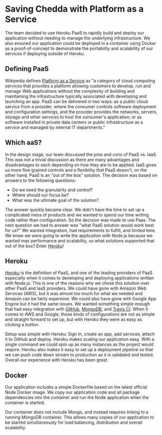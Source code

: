 # Saving Chedda with Platform as a Service

The team decided to use Heroku PaaS to rapidly build and deploy our application without needing to manage the underlying infrastructure.  We also ensured our application could be deployed in a container using Docker as a proof-of-concept to demonstrate the portability and scalability of our services if deploying outside of Heroku.

## Defining PaaS

Wikipedia defines [Platform as a Service](https://en.wikipedia.org/wiki/Platform_as_a_service) as "a category of cloud computing services that provides a platform allowing customers to develop, run and manage Web applications without the complexity of building and maintaining the infrastructure typically associated with developing and launching an app. PaaS can be delivered in two ways: as a public cloud service from a provider, where the consumer controls software deployment and configuration settings, and the provider provides the networks, servers, storage and other services to host the consumer's application; or as software installed in private data centers or public infrastructure as a service and managed by internal IT departments."

## Which aaS?

In the design stage, our team discussed the pros and cons of PaaS vs. IaaS. This was not a trivial discussion as there are many advantages and disadvantages to each depending on how they are to be applied. IaaS gives us more fine grained controls and a flexibility that PaaS doesn't, on the other hand, PaaS is an "out of the box" solution. The decision was based on answers to the following questions:

* Do we need the granularity and control?
* Where should our focus be?
* What was the ultimate goal of the solution?

The answer quickly became clear. We didn't have the time to set up a complicated mess of products and we wanted to spend our time writing code rather than configuration. So the decision was made to use Paas. The next question we had to answer was "what PaaS solution would work best for us?" We wanted integration, had requirements to fulfill, and limited time. We knew we were going to write the application with Node.js because we wanted max performance and scalability, so what solutions supported that out of the box? Enter [Heroku](https://www.heroku.com/)!

## Heroku

[Heroku](https://www.heroku.com/) is the definition of PaaS, and one of the leading providers of PaaS especially when it comes to developing and deploying applications written with Node.js. This is one of the reasons why we chose this solution over other PaaS and IaaS providers. We could have gone with Amazon Web Services (AWS), but it was almost too much for what we needed and Amazon can be fairly expensive.  We could also have gone with Google App Engine but it had the same issues.  We wanted something simple enough that had easy integration with [GitHub](/docs/Tools.md#github), [MongoDB](/docs/Backend-Technologies.md#mongodb-open-source), and [Travis CI](/docs/Backend-Technologies.md#travis-ci-open-source-hosted). When it comes to AWS and Google, those kinds of configurations are not as simple and straight forward to set up, but with Heroku they were as easy as clicking a button.

Setup was simple with Heroku: Sign in, create an app, add services, attach it to GitHub and deploy. Heroku makes scaling our application easy. With a single command we could spin up as many instances as the project would require. Heroku also makes it easy to set up a deployment pipeline so that we can push code down stream to production as it is validated and tested. Overall our experience with Heroku has been great.

## Docker

Our application includes a simple Dockerfile based on the latest official Node Docker image.  We copy our application code and all package dependencies into the container and run the Node application when the container is started.
   
Our container does not include Mongo, and instead requires linking to a running MongoDB container.  This allows many copies of our application to be started simultaneously for load balancing, distribution and overall scalability.  
